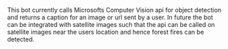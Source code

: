 This bot currently calls Microsofts Computer Vision api for object detection and returns a caption for an image or url sent by a user. In future the bot can be integrated with satellite images such that the api can be called on satellite images near the users location and hence forest fires can be detected.  